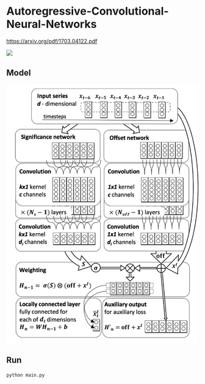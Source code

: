 # Autoregressive-Convolutional-Neural-Networks

https://arxiv.org/pdf/1703.04122.pdf

<!-- $\hat { y } _ { n } = \sum _ { m = 1 } ^ { M } W _ { \cdot , m } \otimes \left( \operatorname { off } \left( x _ { n - m } \right) + x _ { n - m } ^ { I } \right) \otimes \sigma \left( S _ { \cdot , m } \left( \mathbf { x } _ { n } ^ { - M } \right) \right) $ -->


<img src="https://latex.codecogs.com/gif.latex?\hat { y } _ { n } = \sum _ { m = 1 } ^ { M } W _ { \cdot , m } \otimes \left( \operatorname { off } \left( x _ { n - m } \right) + x _ { n - m } ^ { I } \right) \otimes \sigma \left( S _ { \cdot , m } \left( \mathbf { x } _ { n } ^ { - M } \right) \right)" /> 


## Model 
![](model.png)



## Run
```python
python main.py
```